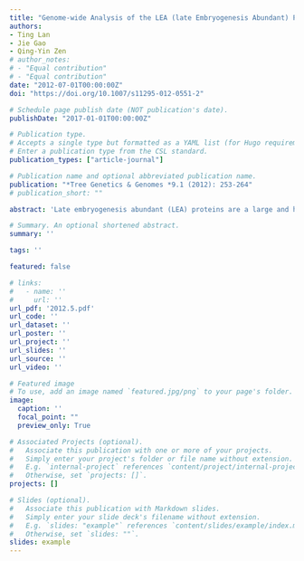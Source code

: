 ```yaml
---
title: "Genome-wide Analysis of the LEA (late Embryogenesis Abundant) Protein Gene Family in Populus Trichocarpa"
authors:
- Ting Lan
- Jie Gao
- Qing-Yin Zen
# author_notes:
# - "Equal contribution"
# - "Equal contribution"
date: "2012-07-01T00:00:00Z"
doi: "https://doi.org/10.1007/s11295-012-0551-2" 

# Schedule page publish date (NOT publication's date).
publishDate: "2017-01-01T00:00:00Z"

# Publication type.
# Accepts a single type but formatted as a YAML list (for Hugo requirements).
# Enter a publication type from the CSL standard.
publication_types: ["article-journal"]

# Publication name and optional abbreviated publication name.
publication: "*Tree Genetics & Genomes *9.1 (2012): 253-264"
# publication_short: ""

abstract: 'Late embryogenesis abundant (LEA) proteins are a large and highly diverse group of polypeptides that are believed to function in desiccation and freezing tolerance in plants. This report presents a genome-wide analysis of LEA proteins and their encoding genes in Populus trichocarpa. Fifty-three LEA genes were identified from the Populus genome and divided into eight groups. The LEA4 and LEA5 groups were found in green algae and all land plants, whereas the other six groups existed only in land plants, indicating that the LEA family underwent rapid expansion during the early evolution of land plants. A majority of Populus LEA proteins contained repeated motifs that were often specific to a LEA group. Except for PtLEA2-1 and PtLEA2-3, all Populus LEA proteins were highly hydrophilic. Examination of the chromosomal locations of Populus LEA genes revealed that 30 % were arranged in tandem repeats, indicating that tandem duplications significantly contributed to the expansion of this gene family in Populus. Expression patterns of all Populus LEA genes under normal growth conditions and abiotic stress (salinity and drought) were investigated by reverse transcription polymerase chain reaction. Twelve of 53 Populus LEA genes were selectively expressed in a specific tissue and/or in response to a specific treatment. LEA genes also showed extensive divergence in expression patterns, even among those from the same group or gene cluster. The expression profiles revealed that the Populus LEA gene family was not involved systematically in the same regulatory pathway.'

# Summary. An optional shortened abstract.
summary: ''

tags: ''

featured: false

# links:
#   - name: ''
#     url: ''
url_pdf: '2012.5.pdf'
url_code: ''
url_dataset: ''
url_poster: ''
url_project: ''
url_slides: ''
url_source: ''
url_video: ''

# Featured image
# To use, add an image named `featured.jpg/png` to your page's folder. 
image:
  caption: ''
  focal_point: ""
  preview_only: True

# Associated Projects (optional).
#   Associate this publication with one or more of your projects.
#   Simply enter your project's folder or file name without extension.
#   E.g. `internal-project` references `content/project/internal-project/index.md`.
#   Otherwise, set `projects: []`.
projects: []

# Slides (optional).
#   Associate this publication with Markdown slides.
#   Simply enter your slide deck's filename without extension.
#   E.g. `slides: "example"` references `content/slides/example/index.md`.
#   Otherwise, set `slides: ""`.
slides: example
---
```



